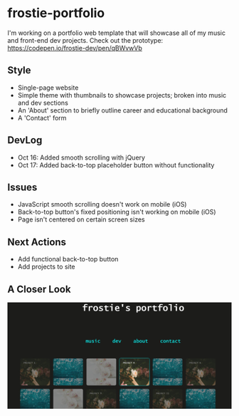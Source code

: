 # frostie-portfolio
I'm working on a portfolio web template that will showcase all of my music and front-end dev projects. Check out the prototype: https://codepen.io/frostie-dev/pen/qBWvwVb

## Style
- Single-page website
- Simple theme with thumbnails to showcase projects; broken into music and dev sections
- An 'About' section to briefly outline career and educational background
- A 'Contact' form

## DevLog
- Oct 16: Added smooth scrolling with jQuery
- Oct 17: Added back-to-top placeholder button without functionality

## Issues
- JavaScript smooth scrolling doesn't work on mobile (iOS)
- Back-to-top button's fixed positioning isn't working on mobile (iOS)
- Page isn't centered on certain screen sizes

## Next Actions
- Add functional back-to-top button
- Add projects to site

## A Closer Look

![alt_text](https://github.com/frostie/frostie-portfolio/blob/master/frostie-portfolio.jpg)
